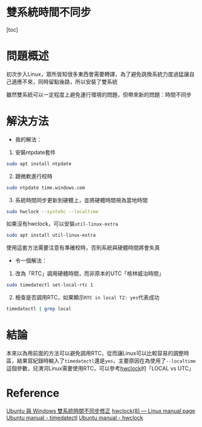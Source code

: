 # 雙系統時間不同步

[toc]

# 問題概述
初次步入Linux，眾所皆知很多東西會需要轉譯，為了避免跳換系統力度過猛讓自己適應不來，同時留點後路，所以安裝了雙系統

雖然雙系統可以一定程度上避免運行環境的問題，但帶來新的問題：時間不同步

# 解決方法
- 我的解法：
 1. 安裝ntpdate套件
  ```bash
  sudo apt install ntpdate
  ```

2. 跟微軟進行校時
  ```bash
  sudo ntpdate time.windows.com
  ```

3. 系統時間同步更新到硬體上，並將硬體時間視為當地時間
  ```bash
  sudo hwclock --systohc --localtime
  ```

 如果沒有hwclock，可以安裝`util-linux-extra`
 ```bash
 sudo apt install util-linux-extra
 ```

 使用這套方法需要注意有準確校時，否則系統與硬體時間將會失真

- 令一個解法：
 1. 改為「RTC」調用硬體時間，而非原本的UTC「格林威治時間」
 ```bash
 sudo timedatectl set-local-rtc 1
 ```

 2. 檢查是否調用RTC，如果顯示`RTC in local TZ: yes`代表成功
 ```bash
 timedatectl | grep local
 ```

# 結論
本來以為用前面的方法可以避免調用RTC，從而讓Linux可以比較容易的調整時區，結果寫紀錄時輸入了`timedatectl`還是`yes`，主要原因在為使用了`--localtime`這個參數，兒渭河Linux需要使用RTC，可以參考[hwclock](https://man7.org/linux/man-pages/man8/hwclock.8.html)的「LOCAL vs UTC」

# Reference
[Ubuntu 與 Windows 雙系統時間不同步修正](https://hackmd.io/@Z5feOdXLT-eld5sA3Shfbg/SJUFkZv22)
[hwclock(8) — Linux manual page](https://man7.org/linux/man-pages/man8/hwclock.8.html)
[Ubuntu manual - timedatectl](https://manpages.ubuntu.com/manpages/bionic/zh_TW/man1/timedatectl.1.html)
[Ubuntu manual - hwclock](https://manpages.ubuntu.com/manpages/oracular/en/man8/hwclock.8.html)
